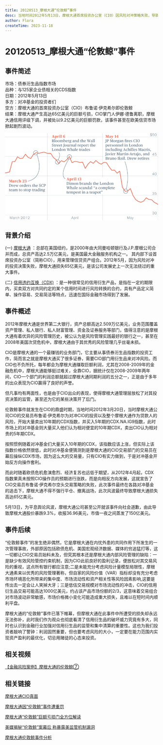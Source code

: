 ```yaml
---
title: 20120513_摩根大通“伦敦鲸”事件
desc: 当地时间2012年5月13日，摩根大通首席投资办公室（CIO）因风险对冲策略失败，导致摩根大通银行衍生品押注产生65亿美元的巨大亏损，这是摩根大通银行史上最大规模的亏损，因此事件对企业债的交易造成信贷市场的剧烈波动，所以该事件被称为“伦敦鲸事件”。
author: Flora
createTime: 2023-11-18
---
```


#  20120513_摩根大通“伦敦鲸”事件

## 事件简述
市场：债券洐生品指数市场  
品种：与125家企业债相关的CDS指数  
日期：2012年5月13日  
多方：对冲基金的投资者们  
空方：摩根大通的首席投资办公室（CIO）布鲁诺·伊克希尔即伦敦鲸  
结果：摩根大通产生高达65亿美元的巨额亏损，CIO掌门人伊娜·德鲁离职，摩根大通信用评级下调，并被处以9.2亿美元的巨额罚款，该事件甚至在欧美信贷市场掀起剧烈波动。	

![20120513_JP_Morgan_London_Whale_Incident](20120513_JP_Morgan_London_Whale_Incident.png)
## 背景介绍

(一) [摩根大通](https://baike.baidu.com/item/%E6%91%A9%E6%A0%B9%E5%A4%A7%E9%80%9A?fromModule=lemma_search-box#8) ：总部在美国纽约，是2000年由大同曼哈顿银行及J.P.摩根公司合并而成，总资产高达2.5万亿美元，是美国最大金融服务机构之一。 其内部下设首席投资办公室（简称CIO），用来管理信贷资产组合。2012年5月，因为风险对冲的投资决策失败，摩根大通损失65亿美元，是该公司发展史上一次无法绕过的重大事件。

(二) [信用违约互换（CDX)](https://baike.baidu.com/item/%E4%BF%A1%E7%94%A8%E8%BF%9D%E7%BA%A6%E4%BA%92%E6%8D%A2?fromModule=lemma_search-box) ：是一种很常见的信用衍生产品，是指在一定的期限内，买卖双方对共同约定的某个信用时间进行风险转换的合约，具有产品定义简单、操作容易、交易简洁等特点，迅速在国际金融市场得到了发展。

## 事件概述

2012年摩根大通是世界第二大银行，资产总额高达2.509万亿美元，业务范围覆盖资产管理、私人银行、私人财富管理、资金及证券服务等部门，值得注意的是摩根大通有着优异的风险管理历史，被公认为是风险管理实践最好的银行之一，甚至在2008年美国次贷危机中，摩根大通由于其优秀的风险管理几乎丝毫未损。

CIO是摩根大通的一个最赚钱的业务部门，它主要从事债券洐生品指数的投资工作，简而言之就是摩根大通买了很多证券，需要CIO部门用衍生品来对冲风险。而CIO也不负所托，每年都会为摩根大通赚取巨额利润，尤其在2008-2009年的金融危机中，摩根大通能够挺过难关，全靠CIO，据统计仅在2008-2009年两年间，CIO一个部门的利润总额就超过摩根大通同期利润的五分之一，正是由于多年的出众表现为CIO赢得了良好的声誉。

但凡事均有两面性，也是由于CIO出众的表现，使得摩根大通管理层放松了对其投资决策的监管，甚至还为它的某些决策开了后门。

伦敦鲸事件就发生在CIO的鼎盛时期，当地时间2012年3月20日，当时摩根大通公司CIO的交易员布鲁诺·伊克希尔为对冲CIO的投资以及整个摩根大通作为贷款人的风险，开始大量卖出10年期的CDX指数，并买入5年期的CDX.NA.IG9指数，此时市场上的对冲基金则大量买入他们认为相对便宜的10年期CDX，卖出CIO认为相对贵的5年期CDX。

按照惯例随着对冲基金们大量买入10年期的CDX，该指数应该上涨，但实际上该指数价格依然很低，此时对冲基金便猜测到是摩根大通的CIO交易部门的交易员在幕后操纵CDX市场，因为这么大的交易量，只有CIO有实力做到，于是对冲基金开始反方向操作套利。

而此时随着欧债危机愈演愈烈、经济复苏也远低于期望，从2012年4月起，CDX指数果真未按照CIO操作员的预期进行涨跌，而是向相反方向发展，这就宣告了CIO交易员布鲁诺·伊克希尔空头交易策略的失败，此次事件最终在各路对冲基金的追击下，摩根大通不得不强行平仓、撤离战场，此次风波最终导致摩根大通损失高达65亿美元。

5月13日，为平息舆论风波，摩根大通公司甚至公开就该事件向社会道歉，由此导致摩根大通股价暴跌9.3%，收报36.96美元，市值一夜之间蒸发了150亿美元。
## 事件后续
 “伦敦鲸事件”的发生绝非偶然，它是摩根大通在内忧外患的共同作用下所发生的一次管理事故，外部原因包括欧债危机、美国宏观经济数据、媒体的穷追猛打等，这一切都让CIO交易员始料未及，但究其根本还是摩根大通内部风险管理的缺陷：一是缺少有效风险管控约束机制，因为CIO此前良好的盈利记录，便放松对其交易风险的重视，这点所有银行都应注意;二是未能充分考虑风险计量模型局限性，摩根大通素来以优秀的风险管理著称，但自家的风险价值（VAR）指标却没有充分考虑市场环境恶化所带来的集中度、市场流动性和资产相关性等风险因素影响,这要是传出去一定会让人笑掉大牙；三是低估交易规模对市场流动性的冲击，CIO的信用衍生品交易可能高达1000亿美元，约占该产品市场份额的2/3，这意味着交易组合对市场波动非常敏感，市场价格微小变化可能造成重大损失，且难以在短时间内顺利平盘。

摩根大通的“伦敦鲸”事件已落下帷幕，但摩根大通在此事件中所遭受的损失却永远无法弥补，此时我们作为观众也彻底看清了信用衍生品的破坏威力究竟有多大，同时也认识到金融行业加强对信用衍生品的监管和集中清算的重要性。这也为我们投资者敲响了警钟：利润固然重要，但也要考虑风险的大小，一定要在能力范围内实现资产盈利的最优化，切忌用赌徒的心态来投资。
	
## 相关视频
[【金融风险案例】摩根大通的伦敦鲸⑦](https://www.bilibili.com/video/BV1WZ4y1W78v?vd_source=afeaf1bbefec5c4f552772f6a2290b8b)
## 相关链接
[摩根大通CIO真面](https://www.docin.com/p-1014149588.html)
			 
[摩根大通因“伦敦鲸”事件遭重罚](http://m.ldnews.cn/pcarticle/235306?mobile)
			 
[摩根大通“伦敦鲸”巨额亏损门全方位解读](http://finance.sina.com.cn/world/20120512/025312050355.shtml)
			 
[美媒揭秘“伦敦鲸”案幕后 称暴露美监管机制漏洞](https://www.chinanews.com/fortune/2013/08-19/5178713.shtml)
			 
[摩根大通伦敦鲸事件分析](https://www.weivol.cn/2018/01/london-whale/)
